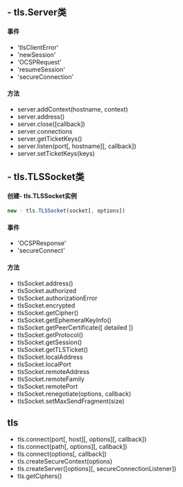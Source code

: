 
## - tls.Server类
#### 事件
- 'tlsClientError'
- 'newSession'
- 'OCSPRequest'
- 'resumeSession'
- 'secureConnection'
#### 方法
- server.addContext(hostname, context)
- server.address()
- server.close([callback])
- server.connections
- server.getTicketKeys()
- server.listen(port[, hostname][, callback])
- server.setTicketKeys(keys)
## - tls.TLSSocket类
#### 创建- tls.TLSSocket实例
```js
new - tls.TLSSocket(socket[, options])
```
#### 事件
- 'OCSPResponse'
- 'secureConnect'
#### 方法
- tlsSocket.address()
- tlsSocket.authorized
- tlsSocket.authorizationError
- tlsSocket.encrypted
- tlsSocket.getCipher()
- tlsSocket.getEphemeralKeyInfo()
- tlsSocket.getPeerCertificate([ detailed ])
- tlsSocket.getProtocol()
- tlsSocket.getSession()
- tlsSocket.getTLSTicket()
- tlsSocket.localAddress
- tlsSocket.localPort
- tlsSocket.remoteAddress
- tlsSocket.remoteFamily
- tlsSocket.remotePort
- tlsSocket.renegotiate(options, callback)
- tlsSocket.setMaxSendFragment(size)

## tls
- tls.connect(port[, host][, options][, callback])
- tls.connect(path[, options][, callback])
- tls.connect(options[, callback])
- tls.createSecureContext(options)
- tls.createServer([options][, secureConnectionListener])
- tls.getCiphers()
